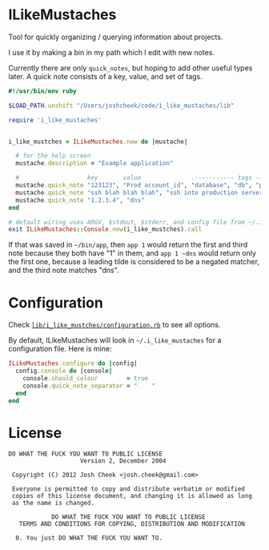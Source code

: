ILikeMustaches
==============

Tool for quickly organizing / querying information about projects.

I use it by making a bin in my path which I edit with new notes.

Currently there are only `quick_notes`, but hoping to add other useful types later. A quick note consists of a key, value, and set of tags.

```ruby
#!/usr/bin/env ruby

$LOAD_PATH.unshift "/Users/joshcheek/code/i_like_mustaches/lib"

require 'i_like_mustaches'


i_like_mustches = ILikeMustaches.new do |mustache|

  # for the help screen
  mustache.description = "Example application"

  #                   key       value              .----------- tags -----------.
  mustache.quick_note "123123", "Prod account_id", "database", "db", "production"
  mustache.quick_note "ssh blah blah blah", "ssh into production server"
  mustache.quick_note "1.2.3.4", "dns"
end

# default wiring uses ARGV, $stdout, $stderr, and config file from ~/.i_like_mustches
exit ILikeMustaches::Console.new(i_like_mustches).call
```

If that was saved in `~/bin/app`, then `app 1` would return the first and third note because they both have "1" in them, and `app 1 ~dns`
would return only the first one, because a leading tilde is considered to be a negated matcher, and the third note matches "dns".

Configuration
=============

Check [`lib/i_like_mustches/configuration.rb`](https://github.com/JoshCheek/i_like_mustaches/blob/ca43fccf6821ce3d6083c17911064e49b67a2a8a/lib/i_like_mustaches/configuration.rb) to see all options.

By default, ILikeMustaches will look in `~/.i_like_mustaches` for a configuration file. Here is mine:

```ruby
ILikeMustaches.configure do |config|
  config.console do |console|
    console.should_colour        = true
    console.quick_note_separator = "    "
  end
end
```

License
=======

    DO WHAT THE FUCK YOU WANT TO PUBLIC LICENSE
                        Version 2, December 2004

     Copyright (C) 2012 Josh Cheek <josh.cheek@gmail.com>

     Everyone is permitted to copy and distribute verbatim or modified
     copies of this license document, and changing it is allowed as long
     as the name is changed.

                DO WHAT THE FUCK YOU WANT TO PUBLIC LICENSE
       TERMS AND CONDITIONS FOR COPYING, DISTRIBUTION AND MODIFICATION

      0. You just DO WHAT THE FUCK YOU WANT TO.
